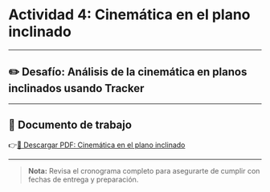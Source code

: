 # Actividad 4: Cinemática en el plano inclinado

---

## ✏️ Desafío: Análisis de la cinemática en planos inclinados usando Tracker

---

## 📄 Documento de trabajo

👉[📎 Descargar PDF: Cinemática en el plano inclinado](../FIME/Kinematica_Inclined.pdf)

---

> **Nota:** Revisa el cronograma completo para asegurarte de cumplir con fechas de entrega y preparación.
